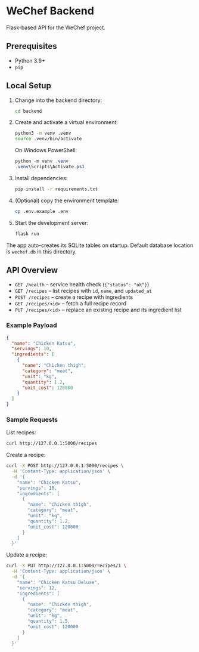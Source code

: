 # WeChef Backend

Flask-based API for the WeChef project.

## Prerequisites
- Python 3.9+
- `pip`

## Local Setup
1. Change into the backend directory:
   ```bash
   cd backend
   ```
2. Create and activate a virtual environment:
   ```bash
   python3 -m venv .venv
   source .venv/bin/activate
   ```
   On Windows PowerShell:
   ```powershell
   python -m venv .venv
   .venv\Scripts\Activate.ps1
   ```
3. Install dependencies:
   ```bash
   pip install -r requirements.txt
   ```
4. (Optional) copy the environment template:
   ```bash
   cp .env.example .env
   ```
5. Start the development server:
   ```bash
   flask run
   ```

The app auto-creates its SQLite tables on startup. Default database location is `wechef.db` in this directory.

## API Overview
- `GET /health` – service health check (`{"status": "ok"}`)
- `GET /recipes` – list recipes with `id`, `name`, and `updated_at`
- `POST /recipes` – create a recipe with ingredients
- `GET /recipes/<id>` – fetch a full recipe record
- `PUT /recipes/<id>` – replace an existing recipe and its ingredient list

### Example Payload
```json
{
  "name": "Chicken Katsu",
  "servings": 10,
  "ingredients": [
    {
      "name": "Chicken thigh",
      "category": "meat",
      "unit": "kg",
      "quantity": 1.2,
      "unit_cost": 120000
    }
  ]
}
```

### Sample Requests
List recipes:
```bash
curl http://127.0.0.1:5000/recipes
```

Create a recipe:
```bash
curl -X POST http://127.0.0.1:5000/recipes \
  -H 'Content-Type: application/json' \
  -d '{
    "name": "Chicken Katsu",
    "servings": 10,
    "ingredients": [
      {
        "name": "Chicken thigh",
        "category": "meat",
        "unit": "kg",
        "quantity": 1.2,
        "unit_cost": 120000
      }
    ]
  }'
```

Update a recipe:
```bash
curl -X PUT http://127.0.0.1:5000/recipes/1 \
  -H 'Content-Type: application/json' \
  -d '{
    "name": "Chicken Katsu Deluxe",
    "servings": 12,
    "ingredients": [
      {
        "name": "Chicken thigh",
        "category": "meat",
        "unit": "kg",
        "quantity": 1.5,
        "unit_cost": 120000
      }
    ]
  }'
```
